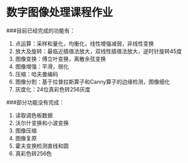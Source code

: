 数字图像处理课程作业
====================

###目前已经完成的功能有：
1. 点运算：采样和量化，均衡化，线性增强减弱，非线性变换
2. 放大及旋转：最临近插值法放大，双线性插值法放大，逆时针旋转45度
3. 图像变换：傅立叶变换，离散余弦变换
4. 图像增强：平滑，弱化
5. 压缩：哈夫曼编码
6. 图像分割：基于拉普拉斯算子和Canny算子的边缘检测，图像细化
7. 灰度化：24位真彩色转256灰度

###部分功能没有完成：
1. 读取调色板数据
2. 沃尔什变换和小波变换
3. 图像压缩
4. 图像复原
5. 霍夫变换检测直线和圆
6. 真彩色转256色

